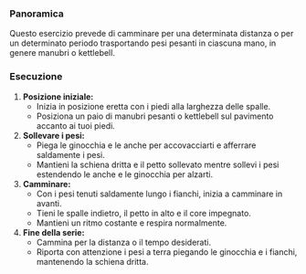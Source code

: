### Panoramica
Questo esercizio prevede di camminare per una determinata distanza o per un determinato periodo trasportando pesi pesanti in ciascuna mano, in genere manubri o kettlebell.

### Esecuzione
1. **Posizione iniziale:**
   - Inizia in posizione eretta con i piedi alla larghezza delle spalle.
   - Posiziona un paio di manubri pesanti o kettlebell sul pavimento accanto ai tuoi piedi.
2. **Sollevare i pesi:**
   - Piega le ginocchia e le anche per accovacciarti e afferrare saldamente i pesi.
   - Mantieni la schiena dritta e il petto sollevato mentre sollevi i pesi estendendo le anche e le ginocchia per alzarti.
3. **Camminare:**
   - Con i pesi tenuti saldamente lungo i fianchi, inizia a camminare in avanti.
   - Tieni le spalle indietro, il petto in alto e il core impegnato.
   - Mantieni un ritmo costante e respira normalmente.
4. **Fine della serie:**
   - Cammina per la distanza o il tempo desiderati.
   - Riporta con attenzione i pesi a terra piegando le ginocchia e i fianchi, mantenendo la schiena dritta.